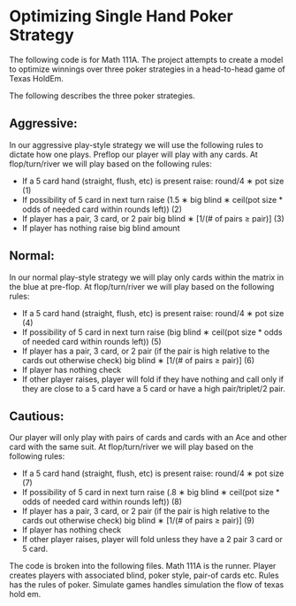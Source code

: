 # Optimizing Single Hand Poker Strategy

The following code is for Math 111A. The project attempts to create a model 
to optimize winnings over three poker strategies in a head-to-head game of Texas HoldEm. 

The following describes the three poker strategies.

## Aggressive:
In our aggressive play-style strategy we will use the following rules to dictate how one plays. Preflop our player will play with any cards. At flop/turn/river we will play based on the following rules:
* If a 5 card hand (straight, flush, etc) is present raise:
round/4 ∗ pot size (1)
* If possibility of 5 card in next turn raise
(1.5 ∗ big blind ∗ ceil(pot size * odds of needed card within rounds left)) (2)
* If player has a pair, 3 card, or 2 pair
big blind ∗ [1/(# of pairs ≥ pair)] (3)
* If player has nothing raise big blind amount


## Normal:
In our normal play-style strategy we will play only cards within the matrix
in the blue at pre-flop. At flop/turn/river we will play based on the following rules:
* If a 5 card hand (straight, flush, etc) is present raise:
round/4 ∗ pot size (4)
* If possibility of 5 card in next turn raise
(big blind ∗ ceil(pot size * odds of needed card within rounds left)) (5)
* If player has a pair, 3 card, or 2 pair (if the pair is high relative to the cards out otherwise check)
big blind ∗ [1/(# of pairs ≥ pair)] (6)
* If player has nothing check
* If other player raises, player will fold if they have nothing and call only if they are close to a 5 card have a 5 card or have a high pair/triplet/2 pair.


## Cautious:
Our player will only play with pairs of cards and cards with an Ace and other
card with the same suit. At flop/turn/river we will play based on the following rules:
* If a 5 card hand (straight, flush, etc) is present raise:
round/4 ∗ pot size (7)
* If possibility of 5 card in next turn raise
(.8 ∗ big blind ∗ ceil(pot size * odds of needed card within rounds left)) (8)
* If player has a pair, 3 card, or 2 pair (if the pair is high relative to the cards out otherwise check)
big blind ∗ [1/(# of pairs ≥ pair)] (9)
* If player has nothing check
* If other player raises, player will fold unless they have a 2 pair 3 card or 5 card.

The code is broken into the following files. 
Math 111A is the runner.
Player creates players with associated blind, poker style, pair-of cards etc.
Rules has the rules of poker.
Simulate games handles simulation the flow of texas hold em.
